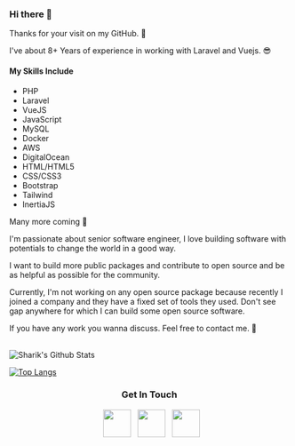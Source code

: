### Hi there 👋

Thanks for your visit on my GitHub. 🙏

I've about 8+ Years of experience in working with Laravel and Vuejs. 😎

<h4>My Skills Include</h4>
<ul>
  <li>PHP</li>
  <li>Laravel</li>
  <li>VueJS</li>
  <li>JavaScript</li>
  <li>MySQL</li>
  <li>Docker</li>
  <li>AWS</li>
  <li>DigitalOcean</li>
  <li>HTML/HTML5</li>
  <li>CSS/CSS3</li>
  <li>Bootstrap</li>
  <li>Tailwind</li>
  <li>InertiaJS</li>
</ul>

Many more coming 💪

I'm passionate about senior software engineer, I love building software with potentials to change the world in a good way.

I want to build more public packages and contribute to open source and be as helpful as possible for the community.

Currently, I'm not working on any open source package because recently I joined a company and they have a fixed set of tools they used. Don't see gap anywhere for which I can build some open source software.

If you have any work you wanna discuss. Feel free to contact me. 🥂

<br>

<img align="center" src="https://github-readme-stats.vercel.app/api?username=sharik709&include_all_commits=true&count_private=true&show_icons=true&line_height=20&title_color=7A7ADB&icon_color=2234AE&text_color=D3D3D3&bg_color=0,000000,130F40" alt="Sharik's Github Stats">

</br>

[![Top Langs](https://github-readme-stats.vercel.app/api/top-langs/?username=sharik709&layout=compact&text_color=daf7dc&bg_color=151515)](https://github.com/sharik709/github-readme-stats)

<h3 align="center"> Get In Touch</h3>

<p align="center">
&nbsp; <a href="https://twitter.com/sharik_709" target="_blank" rel="noopener noreferrer"><img src="https://image.flaticon.com/icons/png/512/124/124021.png" width="50" /></a>  
&nbsp; <a href="https://www.linkedin.com/in/sharik-shaikh/" target="_blank" rel="noopener noreferrer"><img src="https://image.flaticon.com/icons/png/512/174/174857.png" width="50" /></a>
&nbsp; <a href="mailto:shaikhsharik709@gmail.com" target="_blank" rel="noopener noreferrer"><img src="https://image.flaticon.com/icons/png/512/732/732200.png"  width="50" /></a>
</p>
